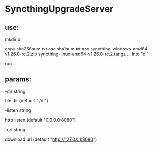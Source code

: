 # SyncthingUpgradeServer
## use:

mkdir dl

copy sha256sum.txt.asc sha1sum.txt.asc syncthing-windows-amd64-v1.26.0-rc.2.zip syncthing-linux-amd64-v1.26.0-rc.2.tar.gz  ...  into "dl"

run


## params:
-dir string

file dir (default "./dl")
  
-listen string

http listen (default "0.0.0.0:8080")
        
-url string

download url (default "http://127.0.0.1:8080")

